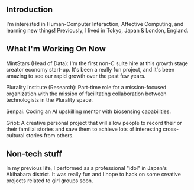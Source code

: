 Introduction
------------
 I'm interested in Human-Computer Interaction, Affective Computing, and learning new things! Previously, I lived in Tokyo, Japan & London, England.


What I'm Working On Now
-------------------

MintStars (Head of Data): I'm the first non-C suite hire at this growth stage creator economy start-up. It's been a really fun project, and it's been amazing to see our rapid growth over the past few years.


Plurality Institute (Research): Part-time role for a mission-focused organization with the mission of facilitating collaboration between technologists in the Plurality space.


Senpai:  Coding an AI upskilling mentor with biosensing capabilities.


Griot: A creative personal project that will allow people to record their or their familial stories and save them to achieve lots of interesting cross-cultural stories from others.



Non-tech stuff
---------------

In my previous life, I performed as a professional "idol" in Japan's Akihabara district. It was really fun and I hope to hack on some creative projects related to girl groups soon.
